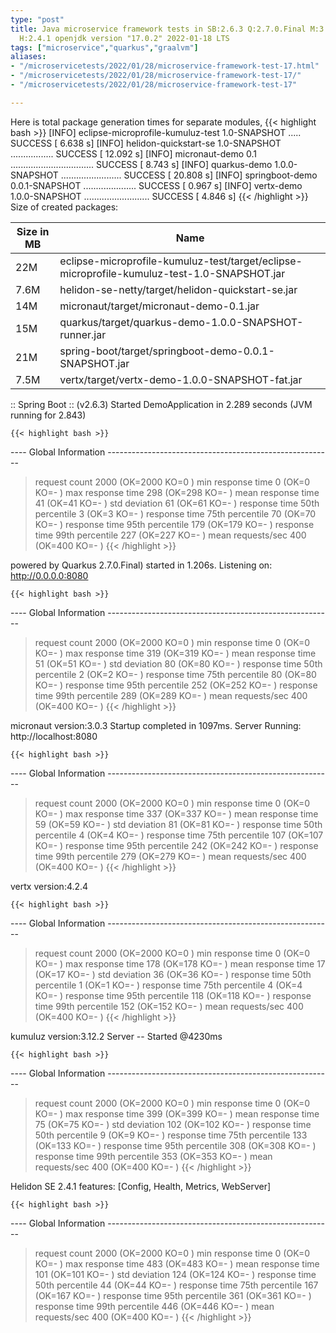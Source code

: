 ```yaml
---
type: "post"
title: Java microservice framework tests in SB:2.6.3 Q:2.7.0.Final M:3.3.0 V:4.2.4
  H:2.4.1 openjdk version "17.0.2" 2022-01-18 LTS
tags: ["microservice","quarkus","graalvm"]
aliases:
- "/microservicetests/2022/01/28/microservice-framework-test-17.html"
- "/microservicetests/2022/01/28/microservice-framework-test-17/"
- "/microservicetests/2022/01/28/microservice-framework-test-17"

---
```

 
Here is total package generation times for separate modules,
{{< highlight bash >}}
[INFO] eclipse-microprofile-kumuluz-test 1.0-SNAPSHOT ..... SUCCESS [  6.638 s]
[INFO] helidon-quickstart-se 1.0-SNAPSHOT ................. SUCCESS [ 12.092 s]
[INFO] micronaut-demo 0.1 ................................. SUCCESS [  8.743 s]
[INFO] quarkus-demo 1.0.0-SNAPSHOT ........................ SUCCESS [ 20.808 s]
[INFO] springboot-demo 0.0.1-SNAPSHOT ..................... SUCCESS [  0.967 s]
[INFO] vertx-demo 1.0.0-SNAPSHOT .......................... SUCCESS [  4.846 s]
{{< /highlight >}}
Size of created packages:

| Size in MB |  Name |
|------------|-------|
| 22M | eclipse-microprofile-kumuluz-test/target/eclipse-microprofile-kumuluz-test-1.0-SNAPSHOT.jar |
| 7.6M | helidon-se-netty/target/helidon-quickstart-se.jar |
| 14M | micronaut/target/micronaut-demo-0.1.jar |
| 15M | quarkus/target/quarkus-demo-1.0.0-SNAPSHOT-runner.jar |
| 21M | spring-boot/target/springboot-demo-0.0.1-SNAPSHOT.jar |
| 7.5M | vertx/target/vertx-demo-1.0.0-SNAPSHOT-fat.jar |


:: Spring Boot :: (v2.6.3) Started DemoApplication in 2.289 seconds (JVM running for 2.843)

    {{< highlight bash >}}
---- Global Information --------------------------------------------------------
> request count                                       2000 (OK=2000   KO=0     )
> min response time                                      0 (OK=0      KO=-     )
> max response time                                    298 (OK=298    KO=-     )
> mean response time                                    41 (OK=41     KO=-     )
> std deviation                                         61 (OK=61     KO=-     )
> response time 50th percentile                          3 (OK=3      KO=-     )
> response time 75th percentile                         70 (OK=70     KO=-     )
> response time 95th percentile                        179 (OK=179    KO=-     )
> response time 99th percentile                        227 (OK=227    KO=-     )
> mean requests/sec                                    400 (OK=400    KO=-     )
{{< /highlight >}}

powered by Quarkus 2.7.0.Final) started in 1.206s. Listening on: http://0.0.0.0:8080

    {{< highlight bash >}}
---- Global Information --------------------------------------------------------
> request count                                       2000 (OK=2000   KO=0     )
> min response time                                      0 (OK=0      KO=-     )
> max response time                                    319 (OK=319    KO=-     )
> mean response time                                    51 (OK=51     KO=-     )
> std deviation                                         80 (OK=80     KO=-     )
> response time 50th percentile                          2 (OK=2      KO=-     )
> response time 75th percentile                         80 (OK=80     KO=-     )
> response time 95th percentile                        252 (OK=252    KO=-     )
> response time 99th percentile                        289 (OK=289    KO=-     )
> mean requests/sec                                    400 (OK=400    KO=-     )
{{< /highlight >}}

micronaut version:3.0.3 Startup completed in 1097ms. Server Running: http://localhost:8080

    {{< highlight bash >}}
---- Global Information --------------------------------------------------------
> request count                                       2000 (OK=2000   KO=0     )
> min response time                                      0 (OK=0      KO=-     )
> max response time                                    337 (OK=337    KO=-     )
> mean response time                                    59 (OK=59     KO=-     )
> std deviation                                         81 (OK=81     KO=-     )
> response time 50th percentile                          4 (OK=4      KO=-     )
> response time 75th percentile                        107 (OK=107    KO=-     )
> response time 95th percentile                        242 (OK=242    KO=-     )
> response time 99th percentile                        279 (OK=279    KO=-     )
> mean requests/sec                                    400 (OK=400    KO=-     )
{{< /highlight >}}

vertx version:4.2.4

    {{< highlight bash >}}
---- Global Information --------------------------------------------------------
> request count                                       2000 (OK=2000   KO=0     )
> min response time                                      0 (OK=0      KO=-     )
> max response time                                    178 (OK=178    KO=-     )
> mean response time                                    17 (OK=17     KO=-     )
> std deviation                                         36 (OK=36     KO=-     )
> response time 50th percentile                          1 (OK=1      KO=-     )
> response time 75th percentile                          4 (OK=4      KO=-     )
> response time 95th percentile                        118 (OK=118    KO=-     )
> response time 99th percentile                        152 (OK=152    KO=-     )
> mean requests/sec                                    400 (OK=400    KO=-     )
{{< /highlight >}}

kumuluz version:3.12.2 Server -- Started @4230ms

    {{< highlight bash >}}
---- Global Information --------------------------------------------------------
> request count                                       2000 (OK=2000   KO=0     )
> min response time                                      0 (OK=0      KO=-     )
> max response time                                    399 (OK=399    KO=-     )
> mean response time                                    75 (OK=75     KO=-     )
> std deviation                                        102 (OK=102    KO=-     )
> response time 50th percentile                          9 (OK=9      KO=-     )
> response time 75th percentile                        133 (OK=133    KO=-     )
> response time 95th percentile                        308 (OK=308    KO=-     )
> response time 99th percentile                        353 (OK=353    KO=-     )
> mean requests/sec                                    400 (OK=400    KO=-     )
{{< /highlight >}}

Helidon SE 2.4.1 features: [Config, Health, Metrics, WebServer]

    {{< highlight bash >}}
---- Global Information --------------------------------------------------------
> request count                                       2000 (OK=2000   KO=0     )
> min response time                                      0 (OK=0      KO=-     )
> max response time                                    483 (OK=483    KO=-     )
> mean response time                                   101 (OK=101    KO=-     )
> std deviation                                        124 (OK=124    KO=-     )
> response time 50th percentile                         44 (OK=44     KO=-     )
> response time 75th percentile                        167 (OK=167    KO=-     )
> response time 95th percentile                        361 (OK=361    KO=-     )
> response time 99th percentile                        446 (OK=446    KO=-     )
> mean requests/sec                                    400 (OK=400    KO=-     )
{{< /highlight >}}